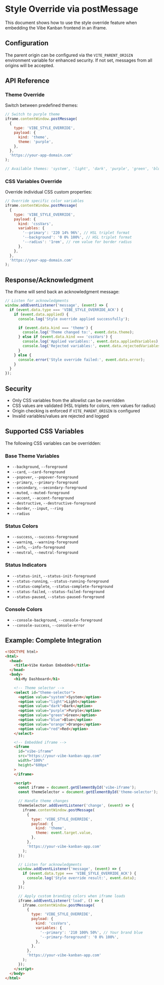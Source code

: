 # Style Override via postMessage

This document shows how to use the style override feature when embedding the Vibe Kanban frontend in an iframe.

## Configuration

The parent origin can be configured via the `VITE_PARENT_ORIGIN` environment variable for enhanced security. If not set, messages from all origins will be accepted.

## API Reference

### Theme Override

Switch between predefined themes:

```javascript
// Switch to purple theme
iframe.contentWindow.postMessage(
  {
    type: 'VIBE_STYLE_OVERRIDE',
    payload: {
      kind: 'theme',
      theme: 'purple',
    },
  },
  'https://your-app-domain.com'
);

// Available themes: 'system', 'light', 'dark', 'purple', 'green', 'blue', 'orange', 'red'
```

### CSS Variables Override

Override individual CSS custom properties:

```javascript
// Override specific color variables
iframe.contentWindow.postMessage(
  {
    type: 'VIBE_STYLE_OVERRIDE',
    payload: {
      kind: 'cssVars',
      variables: {
        '--primary': '220 14% 96%', // HSL triplet format
        '--background': '0 0% 100%', // HSL triplet format
        '--radius': '1rem', // rem value for border radius
      },
    },
  },
  'https://your-app-domain.com'
);
```

## Response/Acknowledgment

The iframe will send back an acknowledgment message:

```javascript
// Listen for acknowledgments
window.addEventListener('message', (event) => {
  if (event.data.type === 'VIBE_STYLE_OVERRIDE_ACK') {
    if (event.data.applied) {
      console.log('Style override applied successfully');

      if (event.data.kind === 'theme') {
        console.log('Theme changed to:', event.data.theme);
      } else if (event.data.kind === 'cssVars') {
        console.log('Applied variables:', event.data.appliedVariables);
        console.log('Rejected variables:', event.data.rejectedVariables);
      }
    } else {
      console.error('Style override failed:', event.data.error);
    }
  }
});
```

## Security

- Only CSS variables from the allowlist can be overridden
- CSS values are validated (HSL triplets for colors, rem values for radius)
- Origin checking is enforced if `VITE_PARENT_ORIGIN` is configured
- Invalid variables/values are rejected and logged

## Supported CSS Variables

The following CSS variables can be overridden:

### Base Theme Variables

- `--background`, `--foreground`
- `--card`, `--card-foreground`
- `--popover`, `--popover-foreground`
- `--primary`, `--primary-foreground`
- `--secondary`, `--secondary-foreground`
- `--muted`, `--muted-foreground`
- `--accent`, `--accent-foreground`
- `--destructive`, `--destructive-foreground`
- `--border`, `--input`, `--ring`
- `--radius`

### Status Colors

- `--success`, `--success-foreground`
- `--warning`, `--warning-foreground`
- `--info`, `--info-foreground`
- `--neutral`, `--neutral-foreground`

### Status Indicators

- `--status-init`, `--status-init-foreground`
- `--status-running`, `--status-running-foreground`
- `--status-complete`, `--status-complete-foreground`
- `--status-failed`, `--status-failed-foreground`
- `--status-paused`, `--status-paused-foreground`

### Console Colors

- `--console-background`, `--console-foreground`
- `--console-success`, `--console-error`

## Example: Complete Integration

```html
<!DOCTYPE html>
<html>
  <head>
    <title>Vibe Kanban Embedded</title>
  </head>
  <body>
    <h1>My Dashboard</h1>

    <!-- Theme selector -->
    <select id="theme-selector">
      <option value="system">System</option>
      <option value="light">Light</option>
      <option value="dark">Dark</option>
      <option value="purple">Purple</option>
      <option value="green">Green</option>
      <option value="blue">Blue</option>
      <option value="orange">Orange</option>
      <option value="red">Red</option>
    </select>

    <!-- Embedded iframe -->
    <iframe
      id="vibe-iframe"
      src="https://your-vibe-kanban-app.com"
      width="100%"
      height="600px"
    >
    </iframe>

    <script>
      const iframe = document.getElementById('vibe-iframe');
      const themeSelector = document.getElementById('theme-selector');

      // Handle theme changes
      themeSelector.addEventListener('change', (event) => {
        iframe.contentWindow.postMessage(
          {
            type: 'VIBE_STYLE_OVERRIDE',
            payload: {
              kind: 'theme',
              theme: event.target.value,
            },
          },
          'https://your-vibe-kanban-app.com'
        );
      });

      // Listen for acknowledgments
      window.addEventListener('message', (event) => {
        if (event.data.type === 'VIBE_STYLE_OVERRIDE_ACK') {
          console.log('Style override result:', event.data);
        }
      });

      // Apply custom branding colors when iframe loads
      iframe.addEventListener('load', () => {
        iframe.contentWindow.postMessage(
          {
            type: 'VIBE_STYLE_OVERRIDE',
            payload: {
              kind: 'cssVars',
              variables: {
                '--primary': '210 100% 50%', // Your brand blue
                '--primary-foreground': '0 0% 100%',
              },
            },
          },
          'https://your-vibe-kanban-app.com'
        );
      });
    </script>
  </body>
</html>
```
